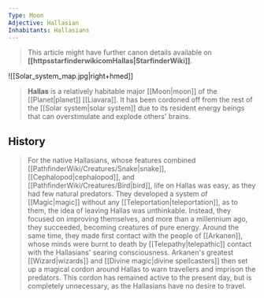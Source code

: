 ```yaml
---
Type: Moon
Adjective: Hallasian
Inhabitants: Hallasians
---
```






> This article might have further canon details available on **[[httpsstarfinderwikicomHallas|StarfinderWiki]]**.


![[Solar_system_map.jpg|right+hmed]] 

> **Hallas** is a relatively habitable major [[Moon|moon]] of the [[Planet|planet]] [[Liavara]]. It has been cordoned off from the rest of the [[Solar system|solar system]] due to its resident energy beings that can overstimulate and explode others' brains.


## History

> For the native Hallasians, whose features combined [[PathfinderWiki/Creatures/Snake|snake]], [[Cephalopod|cephalopod]], and [[PathfinderWiki/Creatures/Bird|bird]], life on Hallas was easy, as they had few natural predators. They developed a system of [[Magic|magic]] without any [[Teleportation|teleportation]], as to them, the idea of leaving Hallas was unthinkable. Instead, they focused on improving themselves, and more than a millennium ago, they succeeded, becoming creatures of pure energy. Around the same time, they made first contact with the people of [[Arkanen]], whose minds were burnt to death by [[Telepathy|telepathic]] contact with the Hallasians' searing consciousness. Arkanen's greatest [[Wizard|wizards]] and [[Divine magic|divine spellcasters]] then set up a magical cordon around Hallas to warn travellers and imprison the predators. This cordon has remained active to the present day, but is completely unnecessary, as the Hallasians have no desire to travel.








